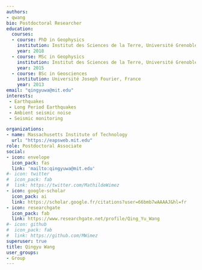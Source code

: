 ```yaml
---
authors:
- qwang
bio: Postdoctoral Researcher
education:
  courses:
  - course: PhD in Geophysics
    institution: Institut des Sciences de la Terre, Université Grenoble Alpes, France
    year: 2018
  - course: MSc in Geophysics
    institution: Institut des Sciences de la Terre, Université Grenoble Alpes, France
    year: 2015
  - course: BSc in Geosciences
    institution: Université Joseph Fourier, France
    year: 2013
email: "qingyuwa@mit.edu"
interests:
 - Earthquakes
 - Long Period Earthquakes
 - Ambient seismic noise
 - Seismic monitoring

organizations:
- name: Massachusetts Institute of Technology
  url: "https://eapsweb.mit.edu"
role: Postdoctoral Associate
social:
- icon: envelope
  icon_pack: fas
  link: 'mailto:qingyuwa@mit.edu'
#- icon: twitter
#  icon_pack: fab
#  link: https://twitter.com/MathildeWimez
- icon: google-scholar
  icon_pack: ai
  link: https://scholar.google.fr/citations?user=66bmb7wAAAAJ&hl=fr
- icon: researchgate
  icon_pack: fab
  link: https://www.researchgate.net/profile/Qing_Yu_Wang
#- icon: github
#  icon_pack: fab
#  link: https://github.com/MWimez
superuser: true
title: Qingyu Wang
user_groups:
- Group
---
```

